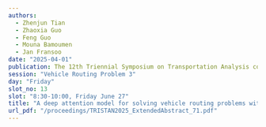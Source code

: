 ```yaml
---
authors:
  - Zhenjun Tian
  - Zhaoxia Guo
  - Feng Guo
  - Mouna Bamoumen
  - Jan Fransoo
date: "2025-04-01"
publication: The 12th Triennial Symposium on Transportation Analysis conference
session: "Vehicle Routing Problem 3"
day: "Friday"
slot_no: 13
slot: "8:30-10:00, Friday June 27"
title: "A deep attention model for solving vehicle routing problems with uncertain parking availability"
url_pdf: "/proceedings/TRISTAN2025_ExtendedAbstract_71.pdf"
---
```

